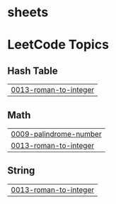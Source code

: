 # sheets
<!---LeetCode Topics Start-->
# LeetCode Topics
## Hash Table
|  |
| ------- |
| [0013-roman-to-integer](https://github.com/shrouk110/sheets/tree/master/0013-roman-to-integer) |
## Math
|  |
| ------- |
| [0009-palindrome-number](https://github.com/shrouk110/sheets/tree/master/0009-palindrome-number) |
| [0013-roman-to-integer](https://github.com/shrouk110/sheets/tree/master/0013-roman-to-integer) |
## String
|  |
| ------- |
| [0013-roman-to-integer](https://github.com/shrouk110/sheets/tree/master/0013-roman-to-integer) |
<!---LeetCode Topics End-->